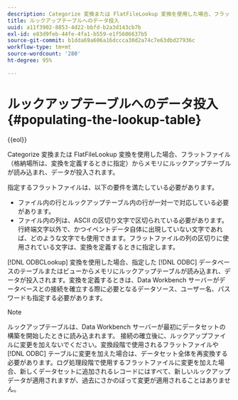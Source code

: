 ```yaml
---
description: Categorize 変換または FlatFileLookup 変換を使用した場合、フラットファイル（格納場所は、変換を定義するときに指定）からメモリにルックアップテーブルが読み込まれ、データが投入されます。
title: ルックアップテーブルへのデータ投入
uuid: a11f3902-8853-4d22-bbfd-b2a3d143cb7b
exl-id: e83d9feb-44fe-4fa1-b559-e1f5606637b5
source-git-commit: b1dda69a606a16dccca30d2a74c7e63dbd27936c
workflow-type: tm+mt
source-wordcount: '280'
ht-degree: 95%

---
```


# ルックアップテーブルへのデータ投入{#populating-the-lookup-table}

{{eol}}

Categorize 変換または FlatFileLookup 変換を使用した場合、フラットファイル（格納場所は、変換を定義するときに指定）からメモリにルックアップテーブルが読み込まれ、データが投入されます。

指定するフラットファイルは、以下の要件を満たしている必要があります。

* ファイル内の行とルックアップテーブル内の行が一対一で対応している必要があります。
* ファイル内の列は、ASCII の区切り文字で区切られている必要があります。行終端文字以外で、かつイベントデータ自体に出現していない文字であれば、どのような文字でも使用できます。フラットファイルの列の区切りに使用されている文字は、変換を定義するときに指定します。

[!DNL ODBCLookup] 変換を使用した場合、指定した [!DNL ODBC] データベースのテーブルまたはビューからメモリにルックアップテーブルが読み込まれ、データが投入されます。変換を定義するときは、Data Workbench サーバーがデータベースとの接続を確立する際に必要となるデータソース、ユーザー名、パスワードも指定する必要があります。

>[!NOTE]
>
>ルックアップテーブルは、Data Workbench サーバーが最初にデータセットの構築を開始したときに読み込まれます。 接続の確立後に、ルックアップファイルに変更を加えないでください。変換段階で使用されるフラットファイルや [!DNL ODBC] テーブルに変更を加えた場合は、データセット全体を再変換する必要があります。ログ処理段階で使用するフラットファイルに変更を加えた場合、新しくデータセットに追加されるレコードにはすべて、新しいルックアップデータが適用されますが、過去にさかのぼって変更が適用されることはありません。
